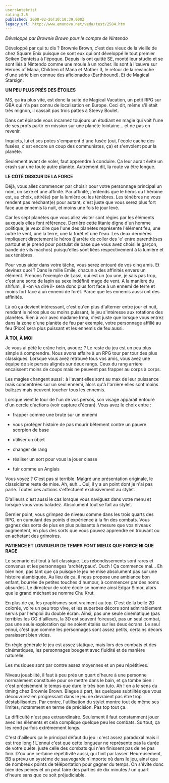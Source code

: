 ```yaml
---
user:Antekrist
rating:3.5
published: 2008-02-26T10:10:39.000Z
legacy_url: http://www.emunova.net/veda/test/2584.htm
---
```

_Développé par Brownie Brown pour le compte de Nintendo_  

  

Développé par qui tu dis ? Brownie Brown, c'est des vieux de la vieille de chez Square Enix puisque ce sont eux qui ont développé le tout premier Seiken Dentetsu à l'époque. Depuis ils ont quitté SE, monté leur studio et se sont liés à Nintendo comme une moule à un rocher. Ils sont à l'œuvre sur Heroes of Mana, Children of Mana et Mother 3, le retour de la revanche d'une série bien connue des aficionados (Earthbound). Et de Magical Starsign.  

  

**UN PEU PLUS PRÈS DES ÉTOILES**  

MS, ça ira plus vite, est donc la suite de Magical Vacation, un petit RPG sur GBA qui n'a pas connu de localisation en Europe. Ceci dit, même s'il était très mignon, il cassait pas trois pattes à Steevy Boulet.  

Dans cet épisode vous incarnez toujours un étudiant en magie qui voit l'une de ses profs partir en mission sur une planète lointaine... et ne pas en revenir.  

Inquiets, lui et ses potes s'emparent d'une fusée (oui, l'école cache des fusées, c'est encore un coup des communistes, ça) et s'envolent pour la planète.   

Seulement avant de voler, faut apprendre à conduire. Ça leur aurait évité un crash sur une toute autre planète. Autrement dit, la route va être longue.  

  

**LE CÔTÉ OBSCUR DE LA FORCE**  

Déjà, vous allez commencer par choisir pour votre personnage principal un nom, un sexe et une affinité. Par affinité, j'entends que le héros ou l'héroïne est, au choix, attiré(e) par la lumière ou les ténèbres. Les ténèbres ne vous rendent pas méchant(e) pour autant, c'est juste que vous serez plus fort face aux ennemis la nuit, et moins une fois le jour levé.  

Car les sept planètes que vous allez visiter sont régies par les éléments auxquels elles font référence. Derrière cette litanie digne d'un homme politique, je veux dire que l'une des planètes représente l'élément feu, une autre le vent, une la terre, une la forêt et une l'eau. Les deux dernières impliquent directement le héros (j'arrête de coller des 'e' entre parenthèses partout et je prend pour postulat de base que vous avez choisi le garçon, bande de vils machos) puisqu'elles sont liées respectivement à la lumière et aux ténèbres.  

Pour vous aider dans votre tâche, vous serez entouré de vos cinq amis. Et devinez quoi ? Dans le mille Emile, chacun a des affinités envers un élément. Prenons l'exemple de Lassi, qui est un (ou une, je sais pas trop, c'est une sorte de lapin au sexe indéfini) mage de vent. A la manière du shifumi, il -on va dire il- sera donc plus fort face à un ennemi de terre et moins fort face à un ennemi de forêt. Parce que les ennemis aussi ont des affinités.  

Là où ça devient intéressant, c'est qu'en plus d'alterner entre jour et nuit, rendant le héros plus ou moins puissant, le jeu s'intéresse aux rotations des planètes. Rien à voir avec madame Irma, c'est juste que lorsque vous entrez dans la zone d'une planète de feu par exemple, votre personnage affilié au feu (Pico) sera plus puissant et les ennemis de feu aussi.  

  

**À TOI, À MOI**  

Je vous ai pété le crâne hein, avouez ? Le reste du jeu est un peu plus simple à comprendre. Nous avons affaire à un RPG tour par tour des plus classiques. Lorsque vous avez retrouvé tous vos amis, vous avez une équipe de six persos alignés sur deux rangs. Ceux du rang arrière encaissent moins de coups mais ne peuvent pas frapper au corps à corps.  

Les magies changent aussi : à l'avant elles sont au max de leur puissance mais concentrées sur un seul ennemi, alors qu'à l'arrière elles sont moins balèzes mais peuvent toucher tous les ennemis.  

Lorsque vient le tour de l'un de vos persos, son visage apparait entouré d'un cercle d'actions (voir capture d'écran). Vous avez le choix entre :   

- frapper comme une brute sur un ennemi  

- vous protéger histoire de pas mourir bêtement contre un pauvre scorpion de base  

- utiliser un objet  

- changer de rang  

- réaliser un sort pour vous la jouer classe  

- fuir comme un Anglais  

  

Vous voyez ? C'est pas si terrible. Malgré une présentation originale, le classicisme reste de mise. Ah, euh... Oui, il y a un point dont je n'ai pas parlé. Toutes ces actions s'effectuent exclusivement au stylet.   

D'ailleurs c'est aussi le cas lorsque vous naviguez dans votre menu et lorsque vous vous baladez. Absolument tout se fait au stylet.  

Dernier point, vous grimpez de niveau comme dans les trois quarts des RPG, en cumulant des points d'expérience à la fin des combats. Vous gagnez des sorts de plus en plus puissants à mesure que vos niveaux augmentent, en plus des sorts que vous pouvez apprendre en trouvant ou en achetant des grimoires.  

  

**PATIENCE ET LONGUEUR DE TEMPS FONT MIEUX QUE FORCE NI QUE RAGE**  

Le scénario est tout à fait classique. Les rebondissements sont rares et convenus et les personnages 'archétypaux'. Ouch ! Ça commence mal... Eh bien non, pas tant que ça puisque le jeu ne mise absolument pas sur une histoire alambiquée. Au lieu de ça, il nous propose une ambiance bon enfant, bourrée de petites touches d'humour, à commencer par des noms absurdes. Le directeur de votre école se nomme ainsi Edgar Simor, alors que le grand méchant se nomme Chu Krut.  

En plus de ça, les graphismes sont vraiment au top. C'est de la belle 2D colorée, voire un peu trop vive, et les superbes décors sont admirablement servis par l'emploi du double écran. Ainsi, pas une seule cinématique (pas terribles les CG d'ailleurs, la 3D est souvent foireuse), pas un seul combat, pas une seule exploration qui ne soient étalés sur les deux écrans. Le seul ennui, c'est que comme les personnages sont assez petits, certains décors paraissent bien vides.  

En règle générale le jeu est assez statique, mais lors des combats et des cinématiques, les personnages bougent avec fluidité et de manière naturelle.  

Les musiques sont par contre assez moyennes et un peu répétitives.  

Niveau jouabilité, il faut à peu près un quart d'heure à une personne normalement constituée pour se mettre dans le bain, et ça tombe bien : c'est précisément le temps que dure le très bon tuto. Ah ! on a le sens du timing chez Brownie Brown. Blague à part, les quelques subtilités que vous découvrirez en progressant dans le jeu ne devraient pas être trop déstabilisantes. Par contre, l'utilisation du stylet montre tout de même ses limites, notamment en terme de précision. Pas top tout ça.  

La difficulté n'est pas extraordinaire. Seulement il faut constamment jouer avec les éléments et cela complique quelque peu les combats. Surtout, ça les rend parfois extrêmement longs.  

C'est d'ailleurs ça le principal défaut du jeu : c'est assez paradoxal mais il est trop long ! L'ennui c'est que cette longueur ne représente pas la durée de votre quête, juste celle des combats qui n'en finissent pas de ne pas finir. D'où une certaine répétitivité aussi, qui finit par lasser. Heureusement, BB a prévu un système de sauvegarde n'importe où dans le jeu, ainsi que de nombreux points de téléportation pour gagner du temps. On s'évite donc bien des peines et on peut faire des parties de dix minutes / un quart d'heure sans que ce soit préjudiciable.